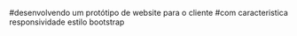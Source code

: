 #desenvolvendo um protótipo de website para o cliente
#com caracteristica responsividade estilo bootstrap
